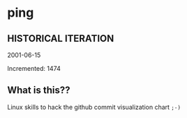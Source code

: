 # ping

## HISTORICAL ITERATION
2001-06-15

Incremented: 1474

## What is this?? 
Linux skills to hack the github commit visualization chart `;-)`
